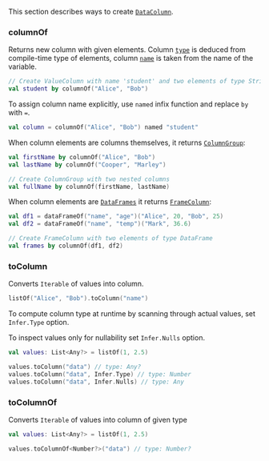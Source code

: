 [//]: # (title: Create DataColumn)
<!---IMPORT org.jetbrains.kotlinx.dataframe.samples.api.Create-->

This section describes ways to create [`DataColumn`](DataColumn.md).

### columnOf

Returns new column with given elements. Column [`type`](DataColumn.md#properties) is deduced from compile-time type of elements, column [`name`](DataColumn.md#properties) is taken from the name of the variable.

<!---FUN createValueByColumnOf-->

```kotlin
// Create ValueColumn with name 'student' and two elements of type String
val student by columnOf("Alice", "Bob")
```

<!---END-->

To assign column name explicitly, use `named` infix function and replace `by` with `=`.

<!---FUN createColumnRenamed-->

```kotlin
val column = columnOf("Alice", "Bob") named "student"
```

<!---END-->

When column elements are columns themselves, it returns [`ColumnGroup`](DataColumn.md#columngroup):

<!---FUN createColumnGroup-->

```kotlin
val firstName by columnOf("Alice", "Bob")
val lastName by columnOf("Cooper", "Marley")

// Create ColumnGroup with two nested columns
val fullName by columnOf(firstName, lastName)
```

<!---END-->

When column elements are [`DataFrames`](DataColumn.md) it returns [`FrameColumn`](DataColumn.md#framecolumn):

<!---FUN createFrameColumn-->

```kotlin
val df1 = dataFrameOf("name", "age")("Alice", 20, "Bob", 25)
val df2 = dataFrameOf("name", "temp")("Mark", 36.6)

// Create FrameColumn with two elements of type DataFrame
val frames by columnOf(df1, df2)
```

<!---END-->

### toColumn

Converts `Iterable` of values into column.

<!---FUN createValueByToColumn-->

```kotlin
listOf("Alice", "Bob").toColumn("name")
```

<!---END-->

To compute column type at runtime by scanning through actual values, set `Infer.Type` option. 

To inspect values only for nullability set `Infer.Nulls` option.

<!---FUN createValueColumnInferred-->

```kotlin
val values: List<Any?> = listOf(1, 2.5)

values.toColumn("data") // type: Any?
values.toColumn("data", Infer.Type) // type: Number
values.toColumn("data", Infer.Nulls) // type: Any
```

<!---END-->

### toColumnOf

Converts `Iterable` of values into column of given type

<!---FUN createValueColumnOfType-->

```kotlin
val values: List<Any?> = listOf(1, 2.5)

values.toColumnOf<Number?>("data") // type: Number?
```

<!---END-->


